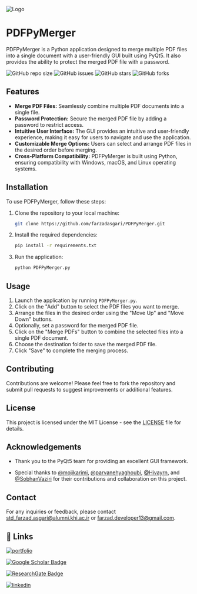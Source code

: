 
![Logo](https://github.com/farzadasgari/PDFPyMerger/blob/main/Icons/README%20Logo.png?raw=true)


# PDFPyMerger

PDFPyMerger is a Python application designed to merge multiple PDF files into a single document with a user-friendly GUI built using PyQt5. It also provides the ability to protect the merged PDF file with a password.


![GitHub repo size](https://img.shields.io/github/repo-size/farzadasgari/PDFPyMerger)
![GitHub issues](https://img.shields.io/github/issues/farzadasgari/PDFPyMerger)
![GitHub stars](https://img.shields.io/github/stars/farzadasgari/PDFPyMerger)
![GitHub forks](https://img.shields.io/github/forks/farzadasgari/PDFPyMerger)

## Features

- **Merge PDF Files:** Seamlessly combine multiple PDF documents into a single file.
- **Password Protection:** Secure the merged PDF file by adding a password to restrict access.
- **Intuitive User Interface:** The GUI provides an intuitive and user-friendly experience, making it easy for users to navigate and use the application.
- **Customizable Merge Options:** Users can select and arrange PDF files in the desired order before merging.
- **Cross-Platform Compatibility:** PDFPyMerger is built using Python, ensuring compatibility with Windows, macOS, and Linux operating systems.


## Installation

To use PDFPyMerger, follow these steps:

1. Clone the repository to your local machine:

   ```bash
   git clone https://github.com/farzadasgari/PDFPyMerger.git
   ```

2. Install the required dependencies:

   ```bash
   pip install -r requirements.txt
   ```

3. Run the application:

   ```bash
   python PDFPyMerger.py
   ```

## Usage

1. Launch the application by running `PDFPyMerger.py`.
2. Click on the "Add" button to select the PDF files you want to merge.
3. Arrange the files in the desired order using the "Move Up" and "Move Down" buttons.
4. Optionally, set a password for the merged PDF file.
5. Click on the "Merge PDFs" button to combine the selected files into a single PDF document.
6. Choose the destination folder to save the merged PDF file.
7. Click "Save" to complete the merging process.

## Contributing

Contributions are welcome! Please feel free to fork the repository and submit pull requests to suggest improvements or additional features.

## License
This project is licensed under the MIT License - see the [LICENSE](https://choosealicense.com/licenses/mit/) file for details.

## Acknowledgements

- Thank you to the PyQt5 team for providing an excellent GUI framework.

- Special thanks to [@mojikarimi](https://github.com/mojikarimi), [@parvanehyaghoubi](https://github.com/parvanehyaghoubi), [@Hivayrn](https://github.com/Hivayrn), and [@SobhanVaziri](https://github.com/SobhanVaziri) for their contributions and collaboration on this project.

## Contact

For any inquiries or feedback, please contact std_farzad.asgari@alumni.khi.ac.ir or farzad.developer13@gmail.com.

## 🔗 Links
[![portfolio](https://img.shields.io/badge/my_portfolio-000?style=for-the-badge&logo=ko-fi&logoColor=white)](https://farzadasgari.ir/)

[![Google Scholar Badge](https://img.shields.io/badge/Google%20Scholar-4285F4?logo=googlescholar&logoColor=fff&style=for-the-badge)](https://scholar.google.com/citations?user=Rhue_kkAAAAJ&hl=en)

[![ResearchGate Badge](https://img.shields.io/badge/ResearchGate-0CB?logo=researchgate&logoColor=fff&style=for-the-badge)](https://www.researchgate.net/profile/Farzad-Asgari)

[![linkedin](https://img.shields.io/badge/linkedin-0A66C2?style=for-the-badge&logo=linkedin&logoColor=white)](https://www.linkedin.com/in/farzad-asgari-5a90942b2/)
